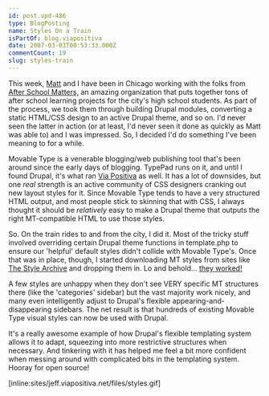 ```yaml
---
id: post.vpd-486
type: BlogPosting
name: Styles On a Train
isPartOf: blog.viapositiva
date: 2007-03-03T00:53:33.000Z
commentCount: 19
slug: styles-train
---
```

This week, [Matt](http://www.asitis.org) and I have been in Chicago working with the folks from [After School Matters,](http://www.afterschoolmatters.org) an amazing organization that puts together tons of after school learning projects for the city's high school students. As part of the process, we took them through building Drupal modules, converting a static HTML/CSS design to an active Drupal theme, and so on. I'd never seen the latter in action (or at least, I'd never seen it done as quickly as Matt was able to) and I was impressed. So, I decided I'd do something I've been meaning to for a while.

Movable Type is a venerable blogging/web publishing tool that's been around since the early days of blogging. TypePad runs on it, and until I found Drupal, it's what ran [Via Positiva](http://www.viapositiva.net) as well. It has a lot of downsides, but one *real* strength is an active community of CSS designers cranking out new layout styles for it. Since Movable Type tends to have a very structured HTML output, and most people stick to skinning that with CSS, I always thought it should be *relatively* easy to make a Drupal theme that outputs the right MT-compatible HTML to use those styles.

So. On the train rides to and from the city, I did it. Most of the tricky stuff involved overriding certain Drupal theme functions in template.php to ensure our 'helpful' default styles didn't collide with Movable Type's. Once that was in place, though, I started downloading MT styles from sites like [The Style Archive](http://www.thestylearchive.com) and dropping them in. Lo and behold... [they worked!](http://www.drupal.org/project/gutenberg)

A few styles are unhappy when they don't see VERY specific MT structures there (like the 'categories' sidebar) but the vast majority work nicely, and many even intelligently adjust to Drupal's flexible appearing-and-disappearing sidebars. The net result is that hundreds of existing Movable Type visual styles can now be used with Drupal.

It's a really awesome example of how Drupal's flexible templating system allows it to adapt, squeezing into more restrictive structures when necessary. And tinkering with it has helped me feel a bit more confident when messing around with complicated bits in the templating system. Hooray for open source!

\[inline:sites/jeff.viapositiva.net/files/styles.gif\]
